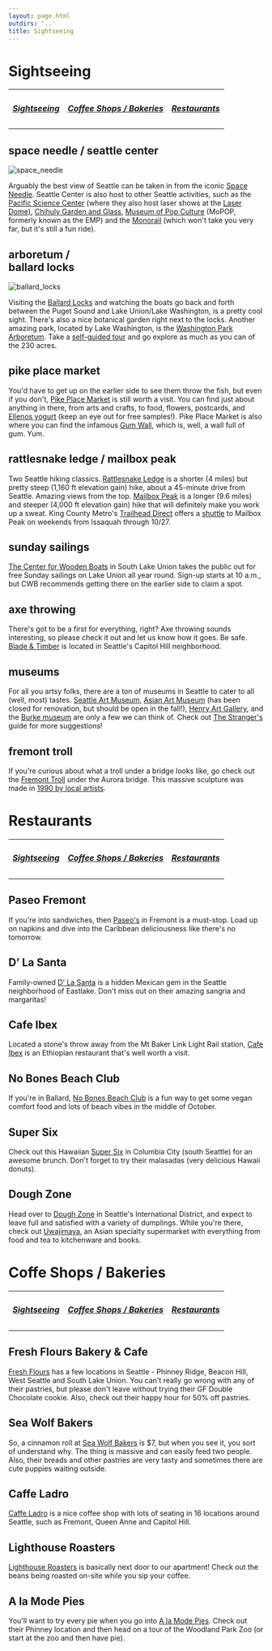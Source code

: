 ```yaml
---
layout: page.html
outdirs: '..'
title: Sightseeing
---
```


<!-- SIGTHSEEING -->
	
<h1 id="sightseeing">Sightseeing</h1>
<table class="center">
	<tr>
		<th>
			<h5><a href='#sightseeing' class='sightseeing-sustenance'>Sightseeing</a></h5>
		</th>
		<th>
			<h5><a href='#coffee' class='sightseeing-sustenance'>Coffee Shops / Bakeries</a></h5>
		</th>
		<th>
			<h5><a href='#restaurants' class='sightseeing-sustenance'>Restaurants</a></h5>
		</th>
	</tr>
</table>



<div class="container info fadeygreen">
	<h2>space needle / seattle center</h2>
	<img src="/images/space_needle.jpeg" alt="space_needle" class="image">
	  <div class="middle">
	    <div class="text">
	    	<p>Arguably the best view of Seattle can be taken in from the iconic <a href="https://www.spaceneedle.com/" target="_blank">Space Needle</a>. Seattle Center is also host to other Seattle activities, such as the <a href="https://www.pacificsciencecenter.org/" target="_blank">Pacific Science Center</a> (where they also host laser shows at the <a href="https://www.pacificsciencecenter.org/laser-dome/" target="_blank">Laser Dome)</a>, <a href="https://www.chihulygardenandglass.com/" target="_blank">Chihuly Garden and Glass</a>, <a href="https://www.mopop.org/" target="_blank">Museum of Pop Culture</a> (MoPOP, formerly known as the EMP) and the <a href="https://www.seattlemonorail.com/" target="_blank">Monorail</a> (which won't take you very far, but it's still a fun ride).</p>
	    </div>
	  </div>
</div>

<div class='container info fadeygreen'>
	<h2>arboretum /<br> ballard locks</h2>
	<img src="/images/ballard_locks.jpg" alt="ballard_locks" class="image">
		<div class="middle">
		    <div class="text">
		    	<p>Visiting the <a href="http://www.myballard.com/ballard-locks-seattle/" target="_blank">Ballard Locks</a> and watching the boats go back and forth between the Puget Sound and Lake Union/Lake Washington, is a pretty cool sight. There's also a nice botanical garden right next to the locks. Another amazing park, located by Lake Washington, is the <a href="https://botanicgardens.uw.edu/washington-park-arboretum/" target="_blank">Washington Park Arboretum</a>. Take a <a href="https://botanicgardens.uw.edu/washington-park-arboretum/activities/self-guided-tours/" target="_blank">self-guided tour</a> and go explore as much as you can of the 230 acres.</p>
		    </div>
	  	 </div>
</div>

<div class='info' class='fadeygreen'>
	<h2>pike place market</h2>
		<p>You'd have to get up on the earlier side to see them throw the fish, but even if you don't, <a href="http://pikeplacemarket.org/" target="_blank">Pike Place Market</a> is still worth a visit. You can find just about anything in there, from arts and crafts, to food, flowers, postcards, and <a href="https://ellenos.com/" target="_blank">Ellenos yogurt</a> (keep an eye out for free samples!). Pike Place Market is also where you can find the infamous <a href="https://en.wikipedia.org/wiki/Gum_Wall" target="_blank">Gum Wall</a>, which is, well, 
		a wall full of gum. Yum.</p>
</div>

<div class='info' class='fadeygreen'>
	<h2>rattlesnake ledge / mailbox peak</h2>
		<p>Two Seattle hiking classics. <a href="https://www.wta.org/go-hiking/hikes/rattle-snake-ledge" target="_blank">Rattlesnake Ledge</a> is a shorter (4 miles) but pretty steep (1,160 ft elevation gain) hike, about a 45-minute drive from Seattle. Amazing views from the top. <a href="https://www.wta.org/go-hiking/hikes/mailbox-peak" target="_blank">Mailbox Peak</a> is a longer (9.6 miles) and steeper (4,000 ft elevation gain) hike that will definitely make you work up a sweat. King County Metro's <a href="https://kingcounty.gov/depts/transportation/metro/schedules-maps/trailhead-issaquah-alps.aspx" target="_blank">Trailhead Direct</a> offers a <a href="https://www.kingcounty.gov/depts/transportation/metro/schedules-maps/trailhead-mailbox-peak.aspx" target="_blank">shuttle</a> to Mailbox Peak on weekends from Issaquah through 10/27.</p>
</div>



<div class='info' class='fadeygreen'>
	<h2>sunday sailings</h2>
		<p><a href="https://www.cwb.org/public-sail" target="_blank">The Center for Wooden Boats</a> in South Lake Union takes the public out for free Sunday sailings on Lake Union all year round. Sign-up starts at 10 a.m., but CWB recommends getting there on the earlier side to claim a spot.</p>
</div>

<div class='info' class='fadeygreen'>
	<h2>axe throwing</h2>
		<p>There's got to be a first for everything, right? Axe throwing sounds interesting, so please check it out and let us know how it goes. Be safe. <a href="https://bladeandtimber.com/" target="_blank">Blade & Timber</a> is located in Seattle's Capitol Hill neighborhood.</p>
</div>



<div class='info' class='fadeygreen'>
	<h2>museums</h2>
		<p>For all you artsy folks, there are a ton of museums in Seattle to cater to all (well, most) tastes. <a href="http://www.seattleartmuseum.org/" target="_blank">Seattle Art Museum</a>, <a href="http://www.seattleartmuseum.org/visit/asian-art-museum" target="_blank">Asian Art Museum</a> (has been closed for renovation, but should be open in the fall!), <a href="https://henryart.org/" target="_blank">Henry Art Gallery</a>, and the <a href="https://www.burkemuseum.org/" target="_blank">Burke museum</a> are only a few we can think of. Check out <a href="https://www.thestranger.com/visitors-guide/2017/05/10/25131756/the-strangers-guide-to-the-best-places-to-see-art-in-seattle" target="_blank">The Stranger's</a> guide for more suggestions!</p>
</div>

<div class='info' class='fadeygreen'>
	<h2>fremont troll</h2>
		<p>If you're curious about what a troll under a bridge looks like, go check out the <a href="https://www.google.com/maps/place/Fremont+Troll/@47.651246,-122.3498699,17z/data=!3m1!4b1!4m5!3m4!1s0x5490150128a784bd:0x9ddb04f1ce7199df!8m2!3d47.651246!4d-122.3476812" target="_blank">Fremont Troll</a> under the Aurora bridge. This massive sculpture was made in <a href="https://en.wikipedia.org/wiki/Fremont_Troll" target="_blank">1990 by local artists</a>.</p>
</div>

<!-- RESTAURANTS -->
<h1 id="restaurants">Restaurants</h1>
<table class="center">
	<tr>
		<th>
			<h5><a href='#sightseeing' class='sightseeing-sustenance'>Sightseeing</a></h5>
		</th>
		<th>
			<h5><a href='#coffee' class='sightseeing-sustenance'>Coffee Shops / Bakeries</a></h5>
		</th>
		<th>
			<h5><a href='#restaurants' class='sightseeing-sustenance'>Restaurants</a></h5>
		</th>
	</tr>
</table>

<div class='info' class='fadeygreen'>
	<h2>Paseo Fremont</h2>
		<p>If you're into sandwiches, then <a href="https://www.paseorestaurants.com/paseo-fremont" target="_blank">Paseo's</a> in Fremont is a must-stop. Load up on napkins and dive into the Caribbean deliciousness like there's no tomorrow.</p>
</div>

<div class='info' class='fadeygreen'>
	<h2>D’ La Santa</h2>
		<p>Family-owned <a href="https://dlasanta.com/" target="_blank">D’ La Santa</a> is a hidden Mexican gem in the Seattle neighborhood of Eastlake. Don't miss out on their amazing sangria and margaritas!</p>
</div>


<div class='info' class='fadeygreen'>
	<h2>Cafe Ibex</h2>
		<p>Located a stone's throw away from the Mt Baker Link Light Rail station, <a href="https://www.google.com/maps/place/Cafe+Ibex/@47.5754453,-122.3001261,16.57z/data=!4m5!3m4!1s0x54906a64eb64e6c5:0xf71a37f47f3ac0d5!8m2!3d47.5742189!4d-122.2973792" target="_blank">Cafe Ibex</a> is an Ethiopian restaurant that's well worth a visit.</p>
</div>

<div class='info' class='fadeygreen'>
	<h2>No Bones Beach Club</h2>
		<p>If you're in Ballard, <a href="https://nobonesbeachclub.com/" target="_blank">No Bones Beach Club</a> is a fun way to get some vegan comfort food and lots of beach vibes in the middle of October.</p>
</div>

<div class='info' class='fadeygreen'>
	<h2>Super Six</h2>
		<p>Check out this Hawaiian <a href="http://www.supersixseattle.com/" target="_blank">Super Six</a> in Columbia City (south Seattle) for an awesome brunch. Don't forget to try their malasadas (very delicious Hawaii donuts).</p>
</div>

<div class='info' class='fadeygreen'>
	<h2>Dough Zone</h2>
		<p>Head over to <a href="https://www.doughzonedumplinghouse.com/" target="_blank">Dough Zone</a> in Seattle's International District, and expect to leave full and satisfied with a variety of dumplings. While you're there, check out <a href="https://www.uwajimaya.com/" target="_blank">Uwajimaya</a>, an Asian specialty supermarket with everything from food and tea to kitchenware and books.</p>
</div>



<!-- COFFEE SHOPS / BAKERIES -->
<h1 id="coffee">Coffe Shops / Bakeries</h1>
<table class="center">
	<tr>
		<th>
			<h5><a href='#sightseeing' class='sightseeing-sustenance'>Sightseeing</a></h5>
		</th>
		<th>
			<h5><a href='#coffee' class='sightseeing-sustenance'>Coffee Shops / Bakeries</a></h5>
		</th>
		<th>
			<h5><a href='#restaurants' class='sightseeing-sustenance'>Restaurants</a></h5>
		</th>
	</tr>
</table>

<div class='info' class='fadeygreen'>
	<h2>Fresh Flours Bakery & Cafe</h2>
		<p><a href="http://www.freshfloursseattle.com/" target="_blank">Fresh Flours</a> has a few locations in Seattle - Phinney Ridge, Beacon Hill, West Seattle and South Lake Union. You can't really go wrong with any of their pastries, but please don't leave without trying their GF Double Chocolate cookie. Also, check out their happy hour for 50% off pastries.</p>
</div>

<div class='info' class='fadeygreen'>
	<h2>Sea Wolf Bakers</h2>
		<p>So, a cinnamon roll at <a href="https://www.seawolfbakers.com/" target="_blank">Sea Wolf Bakers</a> is $7, but when you see it, you sort of understand why. The thing is massive and can easily feed two people. Also, their breads and other pastries are very tasty and sometimes there are cute puppies waiting outside.</p>
</div>

<div class='info' class='fadeygreen'>
	<h2>Caffe Ladro</h2>
		<p><a href="https://caffeladro.com/" target="_blank">Caffe Ladro</a> is a nice coffee shop with lots of seating in 16 locations around Seattle, such as Fremont, Queen Anne and Capitol Hill.</p>
</div>

<div class='info' class='fadeygreen'>
	<h2>Lighthouse Roasters</h2>
		<p><a href="https://lighthouseroasters.com/" target="_blank">Lighthouse Roasters</a> is basically next door to our apartment! Check out the beans being roasted on-site while you sip your coffee.</p>
</div>

<div class='info' class='fadeygreen'>
	<h2>A la Mode Pies</h2>
		<p>You'll want to try every pie when you go into <a href="https://www.alamodeseattle.com/" target="_blank">A la Mode Pies</a>. Check out their Phinney location and then head on a tour of the Woodland Park Zoo (or start at the zoo and then have pie).</p>
</div>


<!-- organized activities? 
other activities: 

columbia tower ferris wheel
go see a show, what's playing?
ferries - bainbridge, vashon, whidbey



-->